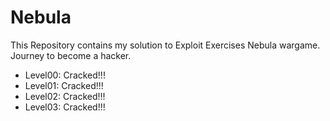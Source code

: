 # Nebula
This Repository contains my solution to Exploit Exercises Nebula wargame. Journey to become a hacker.
* Level00: Cracked!!!
* Level01: Cracked!!!
* Level02: Cracked!!!
* Level03: Cracked!!!
